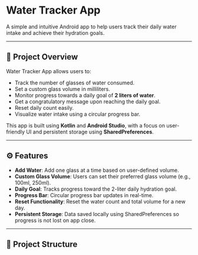 # Water Tracker App

A simple and intuitive Android app to help users track their daily water intake and achieve their hydration goals.

---

## 📝 Project Overview

Water Tracker App allows users to:

- Track the number of glasses of water consumed.
- Set a custom glass volume in milliliters.
- Monitor progress towards a daily goal of **2 liters of water**.
- Get a congratulatory message upon reaching the daily goal.
- Reset daily count easily.
- Visualize water intake using a circular progress bar.

This app is built using **Kotlin** and **Android Studio**, with a focus on user-friendly UI and persistent storage using **SharedPreferences**.

---

## ⚙ Features

- **Add Water**: Add one glass at a time based on user-defined volume.
- **Custom Glass Volume**: Users can set their preferred glass volume (e.g., 100ml, 250ml).
- **Daily Goal**: Tracks progress toward the 2-liter daily hydration goal.
- **Progress Bar**: Circular progress bar updates in real-time.
- **Reset Functionality**: Reset the water count and total volume for a new day.
- **Persistent Storage**: Data saved locally using SharedPreferences so progress is not lost on app close.

---

## 📂 Project Structure

